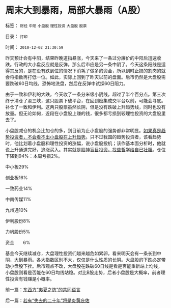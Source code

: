 # 周末大到暴雨，局部大暴雨（A股）

标签： `财经` `中阳` `小盘股` `理性投资` `大盘股` `股票` 

目录： `打印`

时间： `2010-12-02 21:30:59`

昨天预计会有中阳，结果昨晚道指暴涨，今天来了一条过分廉价的中阳后迅速收跌。行政的大小盘反应就是反弹。那么后市应是另一条中阴了。今天这条阳线是适得其反的，是在没有跌到位的情况下消耗了做多的资金，所以到时止损的割肉的就会将指数再打低一位。如此，实际上回到了昨天以前的盘面。后市仍然是大盘股需要跌破60日均线，恐怖地洗盘，然后在反弹中试探60日阻力。

由于一致和伊利的大跌，今天收了一条分米级小阴线，超过了半个百分点。第三次终于清仓了渝三峡，这只股票下破平台，在回到密集成交平台以前，可能会寻底。补仓了一致和伊利。这两只股票虽然长阴，但是没有跌破上升趋势线，同时也没有放量。但无论如何，近段在小盘股上赚的钱，很多都亏损到较理性投资的大盘股里去了。

小盘股减仓的机会比加仓的多，到目前为止小盘股的强势都非常明显。[如果真是趋势投资者，不会看不出小盘股在上升趋势](../../../2008/11/18/趋势投资：听庄家的话，赚庄家的钱.md)。只不过我国的趋势投资者，该看趋势时，他比划着小盘股和理性投资的涨幅，说小盘股投机；该作基本面分析时，他就说上升通道完好，追涨买入。其实就是[股神盲目投资，找些哲学给自已壮胆](../../../2010/2/3/迷恋哲学不是邪恶的，就是没用的.md)。仓位下降到94%：本周亏损2%。

中小板29%

创业板16%

一致药业14%

中南传媒11%

九州通10%

伊利股份8%

力帆股份5%

资金　　6%

基金今天继续减仓，大盘理性投资们越来越危如累卵，看来明天会有一条长到中阴，大到暴雨。各大指数区别不大，仅仅是什么性质的长阴。大盘股的下跌必定带动小盘股下挫。后市观点不改，大盘股在跌破60日线是看是否能重新站上均线，小盘股则看是否能在60日均线站稳。对比B股走势，后者小盘股是大概率，前者理性投资有钱赚是小概率。



前一篇：[东西方“夷夏之防”的共同语言](../../../2010/12/1/东西方“夷夏之防”的共同语言.md)

后一篇：[若有“失去的二十年”将是炎黄庇佑](../../../2010/12/2/若有“失去的二十年”将是炎黄庇佑.md)